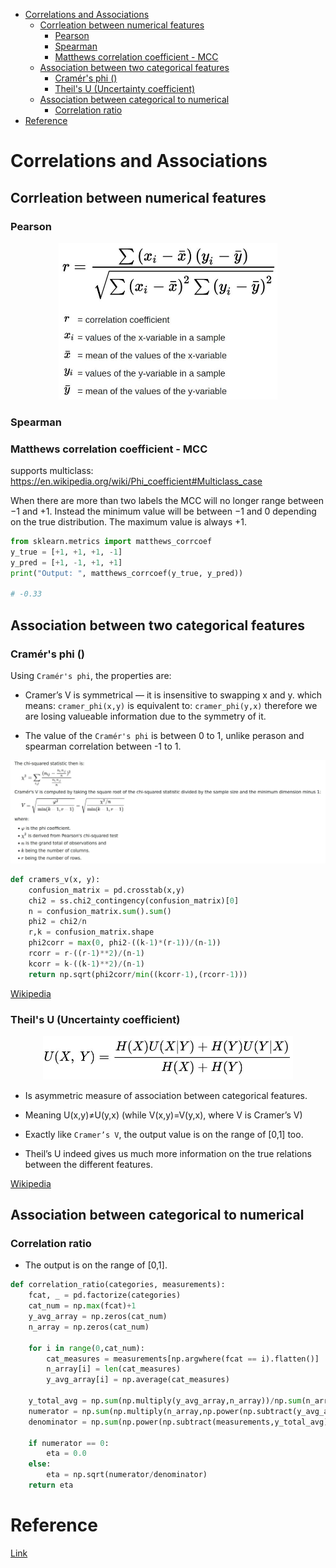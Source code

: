 <!--ts-->
   * [Correlations and Associations](#correlations-and-associations)
      * [Corrleation between numerical features](#corrleation-between-numerical-features)
         * [Pearson](#pearson)
         * [Spearman](#spearman)
         * [Matthews correlation coefficient - MCC](#matthews-correlation-coefficient---mcc)
      * [Association between two categorical features](#association-between-two-categorical-features)
         * [Cramér's phi ()](#cram\xC3\xA9rs-phi-)
         * [Theil's U (Uncertainty coefficient)](#theils-u-uncertainty-coefficient)
      * [Association between categorical to numerical](#association-between-categorical-to-numerical)
         * [Correlation ratio](#correlation-ratio)
   * [Reference](#reference)

<!-- Added by: gil_diy, at: Sun 20 Mar 2022 17:26:32 IST -->

<!--te-->

# Correlations and Associations


## Corrleation between numerical features

### Pearson


<p align="center">
  <img width="350" src="images/correlations/pearson_correlation.jpg" title="Look into the image">
</p>

### Spearman


### Matthews correlation coefficient - MCC


supports multiclass:
https://en.wikipedia.org/wiki/Phi_coefficient#Multiclass_case


When there are more than two labels the MCC will no longer range between −1 and +1. Instead the minimum value will be between −1 and 0 depending on the true distribution. The maximum value is always +1.


```python
from sklearn.metrics import matthews_corrcoef
y_true = [+1, +1, +1, -1]
y_pred = [+1, -1, +1, +1]
print("Output: ", matthews_corrcoef(y_true, y_pred))

# -0.33
```

## Association between two categorical features


### Cramér's phi ()

Using `Cramér's phi`, the properties are:

* Cramer’s V is symmetrical — it is insensitive to swapping x and y. which means:
 `cramer_phi(x,y)` is equivalent to: `cramer_phi(y,x)` therefore we are losing valueable information due to the symmetry of it.

 * The value of the `Cramér's phi` is between 0 to 1, unlike perason and spearman correlation between -1 to 1.


<p align="center">
  <img width="1000" src="images/correlations/cramer_phi.jpg" title="Look into the image">
</p>

```python
def cramers_v(x, y):
    confusion_matrix = pd.crosstab(x,y)
    chi2 = ss.chi2_contingency(confusion_matrix)[0]
    n = confusion_matrix.sum().sum()
    phi2 = chi2/n
    r,k = confusion_matrix.shape
    phi2corr = max(0, phi2-((k-1)*(r-1))/(n-1))
    rcorr = r-((r-1)**2)/(n-1)
    kcorr = k-((k-1)**2)/(n-1)
    return np.sqrt(phi2corr/min((kcorr-1),(rcorr-1)))
```


[Wikipedia](https://en.wikipedia.org/wiki/Cram%C3%A9r%27s_V)


### Theil's U (Uncertainty coefficient)

<p align="center">
  <img width="400" src="images/correlations/Uncertainty_coefficient.jpg" title="Look into the image">
</p>


* Is asymmetric measure of association between categorical features.

* Meaning U(x,y)≠U(y,x) (while V(x,y)=V(y,x), where V is Cramer’s V)

* Exactly like `Cramer’s V`, the output value is on the range of [0,1] too.

* Theil’s U indeed gives us much more information on the true relations between the different features.


[Wikipedia](https://en.wikipedia.org/wiki/Uncertainty_coefficient)

## Association between categorical to numerical

### Correlation ratio


* The output is on the range of [0,1].

```python
def correlation_ratio(categories, measurements):
    fcat, _ = pd.factorize(categories)
    cat_num = np.max(fcat)+1
    y_avg_array = np.zeros(cat_num)
    n_array = np.zeros(cat_num)
    
    for i in range(0,cat_num):
        cat_measures = measurements[np.argwhere(fcat == i).flatten()]
        n_array[i] = len(cat_measures)
        y_avg_array[i] = np.average(cat_measures)

    y_total_avg = np.sum(np.multiply(y_avg_array,n_array))/np.sum(n_array)
    numerator = np.sum(np.multiply(n_array,np.power(np.subtract(y_avg_array,y_total_avg),2)))
    denominator = np.sum(np.power(np.subtract(measurements,y_total_avg),2))

    if numerator == 0:
        eta = 0.0
    else:
        eta = np.sqrt(numerator/denominator)
    return eta
```

# Reference

[Link](https://towardsdatascience.com/the-search-for-categorical-correlation-a1cf7f1888c9)
